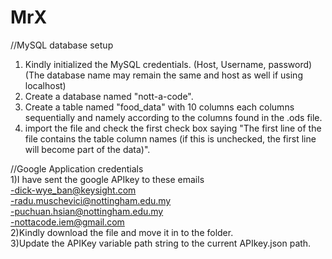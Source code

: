 # MrX

//MySQL database setup <br />
1) Kindly initialized the MySQL credentials. (Host, Username, password) (The database name may remain the same and host as well if using localhost) <br />
2) Create a database named "nott-a-code". <br />
3) Create a table named "food_data" with 10 columns each columns sequentially and namely according to the columns found in the .ods file.  <br />
4) import the file and check the first check box saying "The first line of the file contains the table column names (if this is unchecked, the first line will become part of the 
data)". <br />




//Google Application credentials <br />
1)I have sent the google APIkey to these emails  <br />
-dick-wye_ban@keysight.com <br />
-radu.muschevici@nottingham.edu.my <br />
-puchuan.hsian@nottingham.edu.my <br />
-nottacode.iem@gmail.com <br />
2)Kindly download the file and move it in to the folder. <br />
3)Update the APIKey variable path string to the current APIkey.json path. <br />

